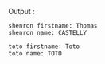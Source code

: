 Output :
```shell
shenron firstname: Thomas
shenron name: CASTELLY

toto firstname: Toto
toto name: TOTO
```
